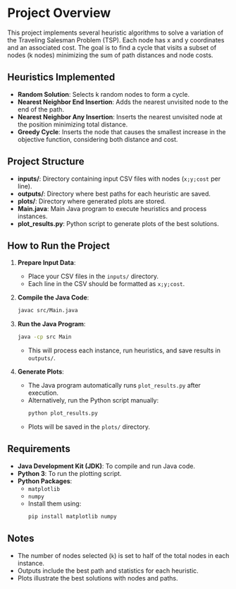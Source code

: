 # Project Overview

This project implements several heuristic algorithms to solve a variation of the Traveling Salesman Problem (TSP). Each node has x and y coordinates and an associated cost. The goal is to find a cycle that visits a subset of nodes (k nodes) minimizing the sum of path distances and node costs.

## Heuristics Implemented

- **Random Solution**: Selects k random nodes to form a cycle.
- **Nearest Neighbor End Insertion**: Adds the nearest unvisited node to the end of the path.
- **Nearest Neighbor Any Insertion**: Inserts the nearest unvisited node at the position minimizing total distance.
- **Greedy Cycle**: Inserts the node that causes the smallest increase in the objective function, considering both distance and cost.

## Project Structure

- **inputs/**: Directory containing input CSV files with nodes (`x;y;cost` per line).
- **outputs/**: Directory where best paths for each heuristic are saved.
- **plots/**: Directory where generated plots are stored.
- **Main.java**: Main Java program to execute heuristics and process instances.
- **plot_results.py**: Python script to generate plots of the best solutions.

## How to Run the Project

1. **Prepare Input Data**:
    - Place your CSV files in the `inputs/` directory.
    - Each line in the CSV should be formatted as `x;y;cost`.

2. **Compile the Java Code**:
   ```sh
   javac src/Main.java
   ```

3. **Run the Java Program**:
   ```sh
   java -cp src Main
   ```
    - This will process each instance, run heuristics, and save results in `outputs/`.

4. **Generate Plots**:
    - The Java program automatically runs `plot_results.py` after execution.
    - Alternatively, run the Python script manually:
      ```sh
      python plot_results.py
      ```
    - Plots will be saved in the `plots/` directory.

## Requirements

- **Java Development Kit (JDK)**: To compile and run Java code.
- **Python 3**: To run the plotting script.
- **Python Packages**:
    - `matplotlib`
    - `numpy`
    - Install them using:
      ```sh
      pip install matplotlib numpy
      ```

## Notes

- The number of nodes selected (`k`) is set to half of the total nodes in each instance.
- Outputs include the best path and statistics for each heuristic.
- Plots illustrate the best solutions with nodes and paths.